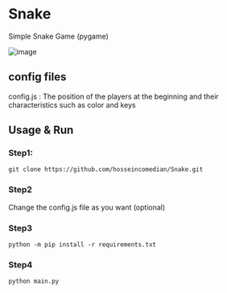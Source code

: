 # Snake
Simple Snake Game (pygame)

![image](https://user-images.githubusercontent.com/46236489/227055785-4cdd7d48-3a78-4aa8-9e94-1e6ad1a71537.png)

## config files
config.js : The position of the players at the beginning and their characteristics such as color and keys

## Usage & Run
### Step1:
    git clone https://github.com/hosseincomedian/Snake.git
  
  
### Step2
Change the config.js file as you want (optional)


### Step3
    python -m pip install -r requirements.txt


### Step4
    python main.py
